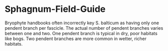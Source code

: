 # Sphagnum-Field-Guide

Bryophyte handbooks often incorrectly key S. balticum as having only one pendent branch per fascicle. The actual number of pendent branches varies between one and two. One pendent branch is typical in dry, poor habitats like bogs. Two pendent branches are more common in wetter, richer habitats.
